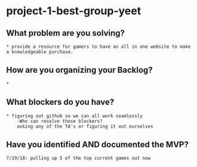 # project-1-best-group-yeet

## What problem are you solving?
    * provide a resource for gamers to have an all in one website to make a knowledgeable purchase.
    

## How are you organizing your Backlog?
    * 

## What blockers do you have?
    * figuring out github so we can all work seamlessly 
        -Who can resolve these blockers?
        asking any of the TA's or figuring it out ourselves
    
## Have you identified AND documented the MVP?

    7/19/18: pulling up 5 of the top current games out now
